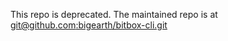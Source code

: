 This repo is deprecated. The maintained repo is at [git@github.com:bigearth/bitbox-cli.git](git@github.com:bigearth/bitbox-cli.git)
